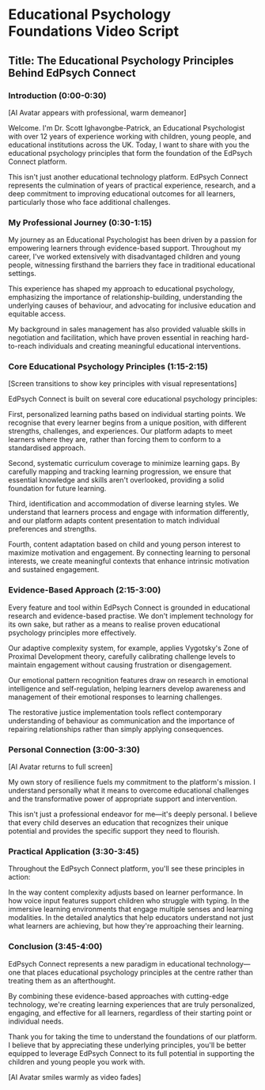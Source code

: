 # Educational Psychology Foundations Video Script

## Title: The Educational Psychology Principles Behind EdPsych Connect

### Introduction (0:00-0:30)
[AI Avatar appears with professional, warm demeanor]

Welcome. I'm Dr. Scott Ighavongbe-Patrick, an Educational Psychologist with over 12 years of experience working with children, young people, and educational institutions across the UK. Today, I want to share with you the educational psychology principles that form the foundation of the EdPsych Connect platform.

This isn't just another educational technology platform. EdPsych Connect represents the culmination of years of practical experience, research, and a deep commitment to improving educational outcomes for all learners, particularly those who face additional challenges.

### My Professional Journey (0:30-1:15)
My journey as an Educational Psychologist has been driven by a passion for empowering learners through evidence-based support. Throughout my career, I've worked extensively with disadvantaged children and young people, witnessing firsthand the barriers they face in traditional educational settings.

This experience has shaped my approach to educational psychology, emphasizing the importance of relationship-building, understanding the underlying causes of behaviour, and advocating for inclusive education and equitable access.

My background in sales management has also provided valuable skills in negotiation and facilitation, which have proven essential in reaching hard-to-reach individuals and creating meaningful educational interventions.

### Core Educational Psychology Principles (1:15-2:15)
[Screen transitions to show key principles with visual representations]

EdPsych Connect is built on several core educational psychology principles:

First, personalized learning paths based on individual starting points. We recognise that every learner begins from a unique position, with different strengths, challenges, and experiences. Our platform adapts to meet learners where they are, rather than forcing them to conform to a standardised approach.

Second, systematic curriculum coverage to minimize learning gaps. By carefully mapping and tracking learning progression, we ensure that essential knowledge and skills aren't overlooked, providing a solid foundation for future learning.

Third, identification and accommodation of diverse learning styles. We understand that learners process and engage with information differently, and our platform adapts content presentation to match individual preferences and strengths.

Fourth, content adaptation based on child and young person interest to maximize motivation and engagement. By connecting learning to personal interests, we create meaningful contexts that enhance intrinsic motivation and sustained engagement.

### Evidence-Based Approach (2:15-3:00)
Every feature and tool within EdPsych Connect is grounded in educational research and evidence-based practise. We don't implement technology for its own sake, but rather as a means to realise proven educational psychology principles more effectively.

Our adaptive complexity system, for example, applies Vygotsky's Zone of Proximal Development theory, carefully calibrating challenge levels to maintain engagement without causing frustration or disengagement.

Our emotional pattern recognition features draw on research in emotional intelligence and self-regulation, helping learners develop awareness and management of their emotional responses to learning challenges.

The restorative justice implementation tools reflect contemporary understanding of behaviour as communication and the importance of repairing relationships rather than simply applying consequences.

### Personal Connection (3:00-3:30)
[AI Avatar returns to full screen]

My own story of resilience fuels my commitment to the platform's mission. I understand personally what it means to overcome educational challenges and the transformative power of appropriate support and intervention.

This isn't just a professional endeavor for me—it's deeply personal. I believe that every child deserves an education that recognizes their unique potential and provides the specific support they need to flourish.

### Practical Application (3:30-3:45)
Throughout the EdPsych Connect platform, you'll see these principles in action:

In the way content complexity adjusts based on learner performance.
In how voice input features support children who struggle with typing.
In the immersive learning environments that engage multiple senses and learning modalities.
In the detailed analytics that help educators understand not just what learners are achieving, but how they're approaching their learning.

### Conclusion (3:45-4:00)
EdPsych Connect represents a new paradigm in educational technology—one that places educational psychology principles at the centre rather than treating them as an afterthought.

By combining these evidence-based approaches with cutting-edge technology, we're creating learning experiences that are truly personalized, engaging, and effective for all learners, regardless of their starting point or individual needs.

Thank you for taking the time to understand the foundations of our platform. I believe that by appreciating these underlying principles, you'll be better equipped to leverage EdPsych Connect to its full potential in supporting the children and young people you work with.

[AI Avatar smiles warmly as video fades]
